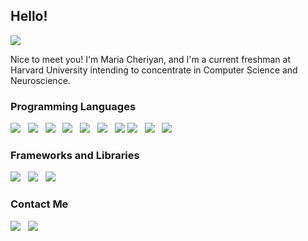 ## Hello! 

<img src="img/MARIA CHERIYAN.png">

Nice to meet you! I'm Maria Cheriyan, and I'm a current freshman at Harvard University intending to concentrate in Computer Science and Neuroscience. 

### Programming Languages

<img src="https://img.shields.io/badge/HTML-E34F26?style=for-the-badge&logo=html5&logoColor=white">&nbsp;&nbsp;
<img src="https://img.shields.io/badge/CSS3-1572B6?style=for-the-badge&logo=css3&logoColor=white">&nbsp;&nbsp;
<img src="https://img.shields.io/badge/JavaScript-323330?style=for-the-badge&logo=javascript&logoColor=F7DF1E">&nbsp;&nbsp;
<img src="https://img.shields.io/badge/TypeScript-007ACC?style=for-the-badge&logo=typescript&logoColor=white">&nbsp;&nbsp;
<img src="https://img.shields.io/badge/Java-ED8B00?style=for-the-badge&logo=java&logoColor=white">&nbsp;&nbsp;
<img src="https://img.shields.io/badge/LaTeX-47A141?style=for-the-badge&logo=LaTeX&logoColor=white" >&nbsp;&nbsp;
<img src="https://img.shields.io/badge/R-5E5C5C?style=for-the-badge&logo=r&logoColor=white">
<img src="https://img.shields.io/badge/Python-E34F26?style=for-the-badge&logo=python&logoColor=white">&nbsp;&nbsp;
<img src="https://img.shields.io/badge/C Sharp-1572B6?style=for-the-badge">&nbsp;&nbsp;
<img src="https://img.shields.io/badge/Swift-323330?style=for-the-badge&logo=swift&logoColor=F7DF1E">&nbsp;&nbsp;


### Frameworks and Libraries
<img src="https://img.shields.io/badge/Node.js-339933?style=for-the-badge&logo=nodedotjs&logoColor=white">&nbsp;&nbsp;
<img src="https://img.shields.io/badge/npm-CB3837?style=for-the-badge&logo=npm&logoColor=white">&nbsp;&nbsp;
<img src="https://img.shields.io/badge/GraphQl-E10098?style=for-the-badge&logo=graphql&logoColor=white">&nbsp;&nbsp;

### Contact Me

<a href="mailto:mcheriyan@college.harvard.edu"><img src="https://img.shields.io/badge/Gmail-D14836?style=for-the-badge&logo=gmail&logoColor=white"></a>&nbsp;&nbsp;
<a href="https://www.linkedin.com/in/mcheriyan/"><img src="https://img.shields.io/badge/LinkedIn-0077B5?style=for-the-badge&logo=linkedin&logoColor=white"></a>
